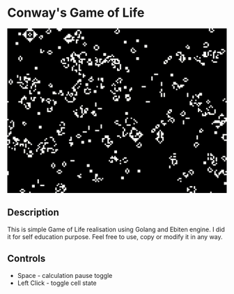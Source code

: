 # Conway's Game of Life

![This is an image](/example.gif)

## Description

This is simple Game of Life realisation using Golang and Ebiten engine.
I did it for self education purpose. Feel free to use, copy or modify it in any way.

## Controls

+ Space - calculation pause toggle
+ Left Click - toggle cell state